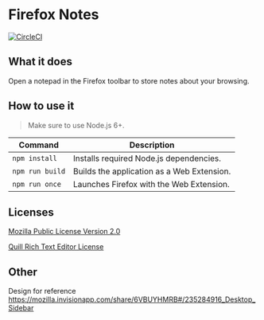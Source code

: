 # Firefox Notes

[![CircleCI](https://circleci.com/gh/mozilla/notes.svg?style=svg)](https://circleci.com/gh/mozilla/notes)

## What it does

Open a notepad in the Firefox toolbar to store notes about your browsing.


## How to use it

> Make sure to use Node.js 6+.

| Command | Description |
|---------|-------------|
| `npm install`   | Installs required Node.js dependencies.
| `npm run build` | Builds the application as a Web Extension.
| `npm run once`  | Launches Firefox with the Web Extension.

## Licenses

[Mozilla Public License Version 2.0](LICENSE)

[Quill Rich Text Editor License](src/quill-license)

## Other

Design for reference https://mozilla.invisionapp.com/share/6VBUYHMRB#/235284916_Desktop_Sidebar
